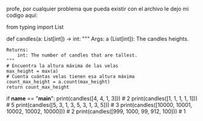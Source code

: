 profe, por cualquier problema que pueda existir con el archivo le dejo mi codigo aquí: 

from typing import List

def candles(a: List[int]) -> int:
    """
    Args:
        a (List[int]): The candles heights.
    
    Returns:
        int: The number of candles that are tallest.
    """
    # Encuentra la altura máxima de las velas
    max_height = max(a)
    # Cuenta cuántas velas tienen esa altura máxima
    count_max_height = a.count(max_height)
    return count_max_height

if __name__ == "__main__":
    print(candles([4, 4, 1, 3])) # 2
    print(candles([1, 1, 1, 1, 1])) # 5
    print(candles([5, 3, 1, 3, 5, 3, 1, 3, 5])) # 3
    print(candles([10000, 10001, 10002, 10002, 10000])) # 2
    print(candles([999, 1000, 99, 912, 100])) # 1
